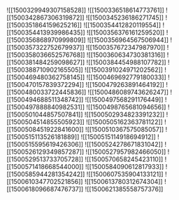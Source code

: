 ![[1500329949307158528]]
![[1500336518614773761]]
![[1500342867306319872]]
![[1500345236186271745]]
![[1500351864159625216]]
![[1500354412820119554]]
![[1500354413939986435]]
![[1500356376161259520]]
![[1500356868970999809]]
![[1500356964567506944]]
![[1500357322752679937]]
![[1500357672347987970]]
![[1500358036652576768]]
![[1500360634730381316]]
![[1500381484259098627]]
![[1500384454988107782]]
![[1500388710902165505]]
![[1500391024971202562]]
![[1500469480362758145]]
![[1500469692779180033]]
![[1500470157839372294]]
![[1500479263891464192]]
![[1500480033722445836]]
![[1500486089743626247]]
![[1500494688511348742]]
![[1500497568291176449]]
![[1500497888840982531]]
![[1500498765681094656]]
![[1500501044857507841]]
![[1500502934823391232]]
![[1500504514855505923]]
![[1500505162363781122]]
![[1500508451922841600]]
![[1500510367575085057]]
![[1500515113526181889]]
![[1500515114918694912]]
![[1500515595619426306]]
![[1500524278671831042]]
![[1500526129349857287]]
![[1500527957982466050]]
![[1500529513733705728]]
![[1500570658245423110]]
![[1500571418668544000]]
![[1500584090612817933]]
![[1500585944281354242]]
![[1500607535904133121]]
![[1500610347702521856]]
![[1500613780312674304]]
![[1500618096687476737]]
![[1500621385558757376]]
